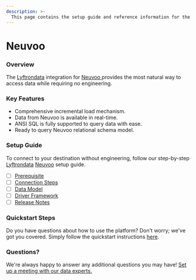 ```yaml
---
description: >-
  This page contains the setup guide and reference information for the Neuvoo source connector.
---
```


# Neuvoo

### Overview

The [Lyftrondata](https://www.lyftrondata.com/) integration for [Neuvoo](https://www.lyftrondata.com/integration/neuvoo/)[ ](https://www.lyftrondata.com/integration/neuvoo/)provides the most natural way to access data while requiring no engineering.

### Key Features

* Comprehensive incremental load mechanism.
* Data from Neuvoo is available in real-time.&#x20;
* ANSI SQL is fully supported to query data with ease.
* Ready to query Neuvoo relational schema model.

### Setup Guide

To connect to your destination without engineering, follow our step-by-step [Lyftrondata](https://www.lyftrondata.com/)  [Neuvoo](https://www.lyftrondata.com/integration/neuvoo/) setup guide.

* [ ] [Prerequisite](../../marketing-analytics/neuvoo/prerequisite.md)
* [ ] [Connection Steps](../../marketing-analytics/neuvoo/connection-steps.md)
* [ ] [Data Model](../../marketing-analytics/neuvoo/data-model/)
* [ ] [Driver Framework](../../marketing-analytics/neuvoo/driver-framework/)
* [ ] [Release Notes](../../marketing-analytics/neuvoo/release-notes.md)

### Quickstart Steps

Do you have questions about how to use the platform? Don't worry; we've got you covered. Simply follow the quickstart instructions [here](../../../quickstart-steps.md).

### Questions? <a href="#questions" id="questions"></a>

We're always happy to answer any additional questions you may have! [Set up a meeting with our data experts.](https://www.lyftrondata.com/book-a-meeting/)

